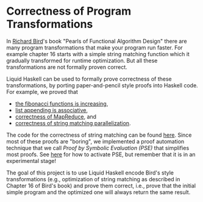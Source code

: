 
Correctness of Program Transformations
======================================

In [Richard Bird](http://www.clyce.net/wp-content/uploads/2013/02/Pearls-of-Functional-Algorithm-Design.pdf)'s book "Pearls of Functional Algorithm Design"  there are many program transformations 
that make your program run faster. For example chapter 16 starts with a simple string matching function
which it gradually transformed for runtime optimization. But all these transformations are not formally 
proven correct. 

Liquid Haskell can be used to formally prove correctness of these transformations, 
by porting paper-and-pencil style proofs into Haskell code. 
For example, we proved that 
- [the fibonacci functions is increasing](https://ucsd-progsys.github.io/liquidhaskell-blog/2016/09/18/refinement-reflection.lhs/), 
- [list appending is associative](https://ucsd-progsys.github.io/liquidhaskell-blog/2016/10/06/structural-induction.lhs/), 
- [correctness of MapReduce](http://goto.ucsd.edu/~nvazou/UoA16/07-mapReduce.html), and
- [correctness of string matching parallelization](https://nikivazou.github.io/static/icfp17/a-tale.pdf).

The code for the correctness of string matching can be found [here](https://github.com/nikivazou/verified_string_matching/tree/master/src). 
Since most of these proofs are "boring", we implemented a proof automation technique that we call *Proof by Symbolic Evaluation (PSE)* 
that simplifies most proofs. See [here](https://github.com/ucsd-progsys/liquidhaskell/blob/e97831d2f1928e4c39e3e244cb820079aa7c99c8/README.md#proof-automation)
for how to activate PSE, but remember that it is in an experimental stage!

The goal of this project is to use Liquid Haskell encode Bird's style transformations 
(e.g., optimization of string matching as described in Chapter 16 of Bird's book) and prove them correct, 
i.e., prove that the initial simple program and the optimized one will always return the same result. 
